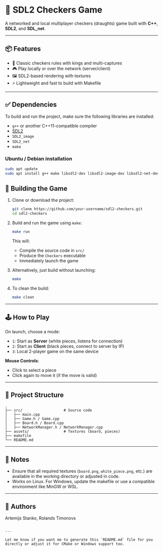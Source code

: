 
# 🏁 SDL2 Checkers Game

A networked and local multiplayer checkers (draughts) game built with **C++**, **SDL2**, and **SDL_net**.

---

## 📦 Features

- 🧠 Classic checkers rules with kings and multi-captures
- 🎮 Play locally or over the network (server/client)
- 🖼️ SDL2-based rendering with textures
- ⚡ Lightweight and fast to build with Makefile

---

## ✅ Dependencies

To build and run the project, make sure the following libraries are installed:

- `g++` or another C++11-compatible compiler
- [SDL2](https://libsdl.org)
- `SDL2_image`
- `SDL2_net`
- `make`

### Ubuntu / Debian installation

```bash
sudo apt update
sudo apt install g++ make libsdl2-dev libsdl2-image-dev libsdl2-net-dev
```

## 🔧 Building the Game

1. Clone or download the project:
   ```bash
   git clone https://github.com/your-username/sdl2-checkers.git
   cd sdl2-checkers
   ```

2. Build and run the game using `make`:
   ```bash
   make run
   ```

   This will:
   - Compile the source code in `src/`
   - Produce the `Checkers` executable
   - Immediately launch the game

3. Alternatively, just build without launching:
   ```bash
   make
   ```

4. To clean the build:
   ```bash
   make clean
   ```

---

## 🕹️ How to Play

On launch, choose a mode:

- `1`: Start as **Server** (white pieces, listens for connection)
- `2`: Start as **Client** (black pieces, connect to server by IP)
- `3`: Local 2-player game on the same device

**Mouse Controls**:  
- Click to select a piece  
- Click again to move it (if the move is valid)

---

## 📁 Project Structure

```
.
├── src/                   # Source code
│   ├── main.cpp
│   ├── Game.h / Game.cpp
│   ├── Board.h / Board.cpp
│   ├── NetworkManager.h / NetworkManager.cpp
├── assets/                # Textures (board, pieces)
├── makefile
└── README.md
```

---

## 🧊 Notes

- Ensure that all required textures (`board.png`, `white_piece.png`, etc.) are available in the working directory or adjusted in code.
- Works on Linux. For Windows, update the makefile or use a compatible environment like MinGW or WSL.

---

## 🚀 Authors

Artemijs Stanko, Rolands Timonovs

```

---

Let me know if you want me to generate this `README.md` file for you directly or adjust it for CMake or Windows support too.

